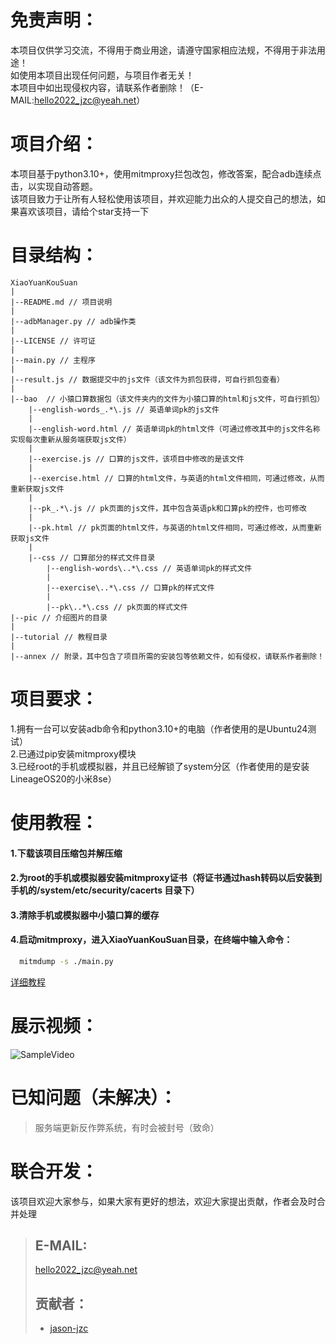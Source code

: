 # 免责声明：
  本项目仅供学习交流，不得用于商业用途，请遵守国家相应法规，不得用于非法用途！  
  如使用本项目出现任何问题，与项目作者无关！  
  本项目中如出现侵权内容，请联系作者删除！（E-MAIL:hello2022_jzc@yeah.net）  

# 项目介绍：
  本项目基于python3.10+，使用mitmproxy拦包改包，修改答案，配合adb连续点击，以实现自动答题。  
  该项目致力于让所有人轻松使用该项目，并欢迎能力出众的人提交自己的想法，如果喜欢该项目，请给个star支持一下<br>

# 目录结构：
  ```
  XiaoYuanKouSuan  
  |  
  |--README.md // 项目说明  
  |  
  |--adbManager.py // adb操作类  
  |  
  |--LICENSE // 许可证  
  |  
  |--main.py // 主程序  
  |  
  |--result.js // 数据提交中的js文件（该文件为抓包获得，可自行抓包查看）  
  |  
  |--bao  // 小猿口算数据包（该文件夹内的文件为小猿口算的html和js文件，可自行抓包）  
      |--english-words_.*\.js // 英语单词pk的js文件  
      |  
      |--english-word.html // 英语单词pk的html文件（可通过修改其中的js文件名称实现每次重新从服务端获取js文件）  
      |  
      |--exercise.js // 口算的js文件，该项目中修改的是该文件  
      |  
      |--exercise.html // 口算的html文件，与英语的html文件相同，可通过修改，从而重新获取js文件  
      |  
      |--pk_.*\.js // pk页面的js文件，其中包含英语pk和口算pk的控件，也可修改  
      |  
      |--pk.html // pk页面的html文件，与英语的html文件相同，可通过修改，从而重新获取js文件  
      |  
      |--css // 口算部分的样式文件目录  
          |--english-words\..*\.css // 英语单词pk的样式文件  
          |  
          |--exercise\..*\.css // 口算pk的样式文件  
          |  
          |--pk\..*\.css // pk页面的样式文件  
  |--pic // 介绍图片的目录
  |
  |--tutorial // 教程目录
  |
  |--annex // 附录，其中包含了项目所需的安装包等依赖文件，如有侵权，请联系作者删除！
  ```

# 项目要求：
  1.拥有一台可以安装adb命令和python3.10+的电脑（作者使用的是Ubuntu24测试）  
  2.已通过pip安装mitmproxy模块  
  3.已经root的手机或模拟器，并且已经解锁了system分区（作者使用的是安装LineageOS20的小米8se）  

# 使用教程：
#### 1.下载该项目压缩包并解压缩
#### 2.为root的手机或模拟器安装mitmproxy证书（将证书通过hash转码以后安装到手机的/system/etc/security/cacerts 目录下）
#### 3.清除手机或模拟器中小猿口算的缓存
#### 4.启动mitmproxy，进入XiaoYuanKouSuan目录，在终端中输入命令：
  ```bash
    mitmdump -s ./main.py  
  ```  
  [详细教程](/tutorial/README.md)<br>

# 展示视频：
![SampleVideo](/pic/ShowVideo.gif)

# 已知问题（未解决）：
  > 服务端更新反作弊系统，有时会被封号（致命）<br>

# 联合开发：
  该项目欢迎大家参与，如果大家有更好的想法，欢迎大家提出贡献，作者会及时合并处理   
  >## E-MAIL:
  >hello2022_jzc@yeah.net  
  >## 贡献者：
  >* [jason-jzc](https://github.com/jason-jzc)